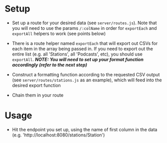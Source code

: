 # Setup

- Set up a route for your desired data (see `server/routes.js`). Note that you will need to use the params `/:colName` in order for `exportEach` and `exportAll` helpers to work (see points below)

- There is a route helper named `exportEach` that will export out CSVs for each item in the array being passed in. If you need to export out the entire list (e.g. all 'Stations', all 'Podcasts', etc), you should use `exportAll`. **_NOTE: You will need to set up your format function accordingly (refer to the next step)_**

- Construct a formatting function according to the requested CSV output (see `server/routes/stations.js` as an example), which will feed into the desired export function

- Chain them in your route

# Usage

- Hit the endpoint you set up, using the name of first column in the data (e.g. 'http://localhost:8080/stations/Station')
